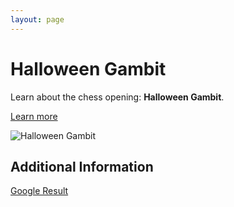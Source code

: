 ```yaml
---
layout: page
---
```

# Halloween Gambit

Learn about the chess opening: **Halloween Gambit**.

[Learn more](https://www.thechesswebsite.com/halloween-gambit/)

![Halloween Gambit](https://www.thechesswebsite.com/wp-content/uploads/2012/07/HalloweenGambit.jpg)

## Additional Information

[Google Result](https://www.chess.com/openings/Four-Knights-Game-Halloween-Gambit)
